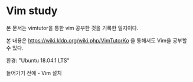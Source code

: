 # Vim study
본 문서는 vimtutor을 통한 vim 공부한 것을 기록한 일지이다.




본 내용은 https://wiki.kldp.org/wiki.php/VimTutorKo 을 통해서도 Vim을 공부할 수 있다.

환경: "Ubuntu 18.04.1 LTS"

들어가기 전에 - Vim 설치

